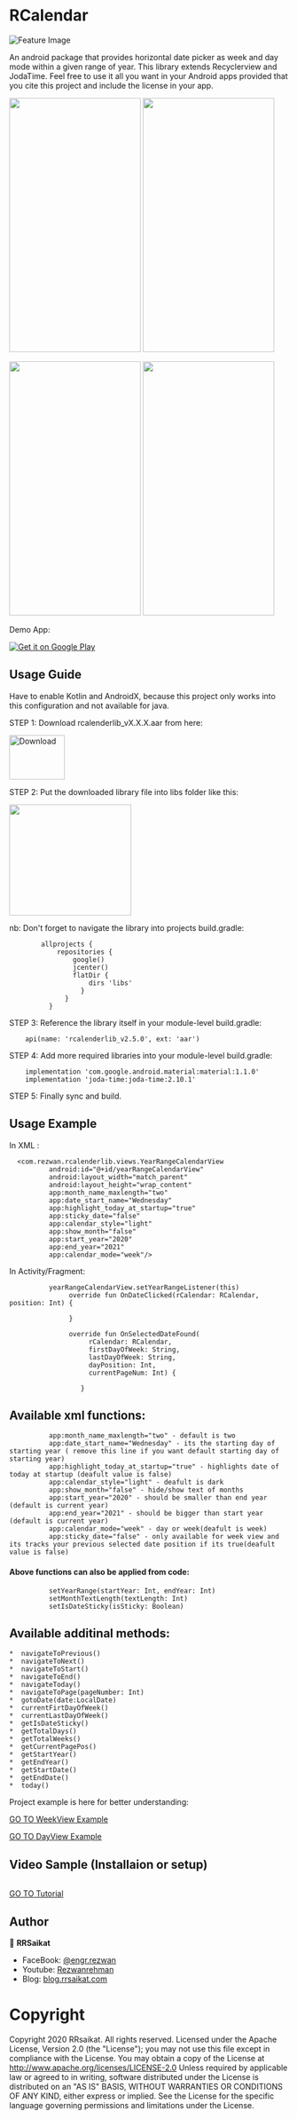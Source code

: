 # RCalendar
![Feature Image](https://blog.rrsaikat.com/wp-content/uploads/2020/05/banner.png)

An android package that provides horizontal date picker as week and day mode within a given range of year. This library extends Recyclerview and JodaTime. Feel free to use it all you want in your Android apps provided that you cite this project and include the license in your app.


<p align="start">
  <img src="https://github.com/rrsaikat/RCalendar/blob/master/app/GIF-200526_172126.gif" alt="" width="237" height="458""/>
  <img src="https://github.com/rrsaikat/RCalendar/blob/master/app/GIF-200526_171721.gif"" alt="" width="237" height="458"/>
</p>

<p align="start">
  <img src="https://blog.rrsaikat.com/wp-content/uploads/2020/05/GIF-200526_172126.gif" width="237" height="458"/>
  <img src="https://blog.rrsaikat.com/wp-content/uploads/2020/05/GIF-200526_171721.gif" width="237" height="458"/>
</p>

Demo App:

[![Get it on Google Play](https://play.google.com/intl/en_us/badges/images/badge_new.png)](https://play.google.com/store/apps/details?id=com.rezwan.rcalendar)


Usage Guide
-----------------
Have to enable Kotlin and AndroidX, because this project only works into this configuration and not available for java.

STEP 1:  Download rcalenderlib_vX.X.X.aar from here:    

<a href="https://github.com/rrsaikat/RCalendar/raw/master/app/libs/rcalenderlib_v2.6.0.aar" title="Download">
    <img alt="Download" src="https://img.pngio.com/free-icon-download-png-182575-download-icon-download-png-182575-icon-png-download-600_400.jpg" height="80" width="100">
</a>


STEP 2: Put the downloaded library file into libs folder like this:

<img src="https://blog.rrsaikat.com/wp-content/uploads/2020/05/lib_example.png" height="200" width="220"/>

        
   nb: Don't forget to navigate the library into projects build.gradle:
        
            allprojects {
                repositories {
                    google()
                    jcenter()
                    flatDir {
                        dirs 'libs'
                      }
                  }
              }      
        
STEP 3: Reference the library itself in your module-level build.gradle:      

        api(name: 'rcalenderlib_v2.5.0', ext: 'aar')

STEP 4: Add more required libraries into your module-level build.gradle:

        implementation 'com.google.android.material:material:1.1.0'
        implementation 'joda-time:joda-time:2.10.1'
        

STEP 5: Finally sync and build.



Usage Example
-----------------

In XML :

      <com.rezwan.rcalenderlib.views.YearRangeCalendarView
              android:id="@+id/yearRangeCalendarView"
              android:layout_width="match_parent"
              android:layout_height="wrap_content"
              app:month_name_maxlength="two"
              app:date_start_name="Wednesday"
              app:highlight_today_at_startup="true"
              app:sticky_date="false"
              app:calendar_style="light"
              app:show_month="false"
              app:start_year="2020"
              app:end_year="2021"
              app:calendar_mode="week"/>
              


In Activity/Fragment:

              yearRangeCalendarView.setYearRangeListener(this)
                   override fun OnDateClicked(rCalendar: RCalendar, position: Int) {

                   }

                   override fun OnSelectedDateFound(
                        rCalendar: RCalendar,
                        firstDayOfWeek: String,
                        lastDayOfWeek: String,
                        dayPosition: Int,
                        currentPageNum: Int) {

                      }
            
              
              

## Available xml functions:

              app:month_name_maxlength="two" - default is two 
              app:date_start_name="Wednesday" - its the starting day of starting year ( remove this line if you want default starting day of starting year)
              app:highlight_today_at_startup="true" - highlights date of today at startup (deafult value is false)
              app:calendar_style="light" - deafult is dark
              app:show_month="false" - hide/show text of months
              app:start_year="2020" - should be smaller than end year (default is current year)
              app:end_year="2021" - should be bigger than start year (default is current year)
              app:calendar_mode="week" - day or week(deafult is week)
              app:sticky_date="false" - only available for week view and its tracks your previous selected date position if its true(deafult value is false)                                             


#### Above functions can also be applied from code:

              setYearRange(startYear: Int, endYear: Int)
              setMonthTextLength(textLength: Int)
              setIsDateSticky(isSticky: Boolean)


## Available additinal methods:

    *  navigateToPrevious()
    *  navigateToNext()
    *  navigateToStart()
    *  navigateToEnd()
    *  navigateToday()
    *  navigateToPage(pageNumber: Int)
    *  gotoDate(date:LocalDate)
    *  currentFirtDayOfWeek()
    *  currentLastDayOfWeek()
    *  getIsDateSticky()
    *  getTotalDays()
    *  getTotalWeeks()
    *  getCurrentPagePos()
    *  getStartYear()
    *  getEndYear()
    *  getStartDate()
    *  getEndDate()
    *  today()
    
   
            


Project example is here for better understanding: 

[GO TO WeekView Example](https://github.com/rrsaikat/RCalendar/blob/master/app/src/main/java/com/rezwan/rcalendar/ui/fragments/WeekFragment.kt)

[GO TO DayView Example](https://github.com/rrsaikat/RCalendar/blob/master/app/src/main/java/com/rezwan/rcalendar/ui/fragments/DayFragment.kt)

Video Sample (Installaion or setup)
------------------
<a href="https://www.youtube.com/watch?v=AN_V5__3VNc" target="_blank"><img src="https://i9.ytimg.com/vi/AN_V5__3VNc/mqdefault.jpg?time=1591080997879&sqp=CMTv1_YF&rs=AOn4CLAI_KxwYDY2LhRfKLQWEn1SxhyQoA"
alt="" border="0" /></a>

[GO TO Tutorial](https://www.youtube.com/watch?v=AN_V5__3VNc)
        

## Author

👤 **RRSaikat**

- FaceBook: [@engr.rezwan](https://www.facebook.com/engr.rezwan)
- Youtube: [Rezwanrehman](http://www.youtube.com/c/Rezwanrehman)
- Blog: [blog.rrsaikat.com](https://blog.rrsaikat.com)


# Copyright
Copyright 2020 RRsaikat. All rights reserved.
Licensed under the Apache License, Version 2.0 (the "License");
you may not use this file except in compliance with the License.
You may obtain a copy of the License at
http://www.apache.org/licenses/LICENSE-2.0
Unless required by applicable law or agreed to in writing, software
distributed under the License is distributed on an "AS IS" BASIS,
WITHOUT WARRANTIES OR CONDITIONS OF ANY KIND, either express or implied.
See the License for the specific language governing permissions and
limitations under the License.
